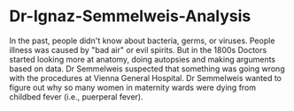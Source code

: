 # Dr-Ignaz-Semmelweis-Analysis
In the past, people didn't know about bacteria, germs, or viruses. People illness was caused by "bad air" or evil spirits. 
But in the 1800s Doctors started looking more at anatomy, doing autopsies and making arguments based on data. Dr Semmelweis suspected that something was going wrong with the procedures at Vienna General Hospital. 
Dr Semmelweis wanted to figure out why so many women in maternity wards were dying from childbed fever (i.e., puerperal fever).
